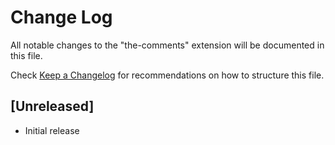# Change Log

All notable changes to the "the-comments" extension will be documented in this file.

Check [Keep a Changelog](http://keepachangelog.com/) for recommendations on how to structure this file.

## [Unreleased]

- Initial release
